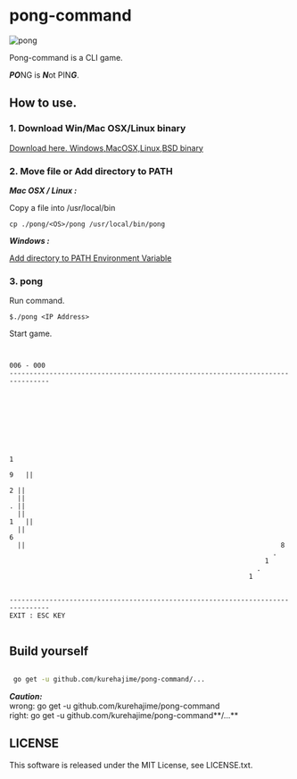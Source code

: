 # pong-command

![pong](https://cloud.githubusercontent.com/assets/4569916/7273449/e6c410be-e92e-11e4-89dd-ba6903089706.gif)

Pong-command is a CLI game.

***PO***NG is ***N***ot PIN***G***.

## How to use.

### 1. Download Win/Mac OSX/Linux binary

 [Download here. Windows,MacOSX,Linux,BSD binary](https://github.com/kurehajime/pong-command/releases/tag/0.41)

### 2. Move file or Add directory to PATH

***Mac OSX / Linux :***

Copy a file into /usr/local/bin 

```
cp ./pong/<OS>/pong /usr/local/bin/pong
```

***Windows :***

[Add directory to PATH Environment Variable](http://www.nextofwindows.com/how-to-addedit-environment-variables-in-windows-7/)

### 3. pong 

Run command.

`$./pong <IP Address>`

Start game.

```

                                                                     006 - 000
--------------------------------------------------------------------------------








                                                                      1
                                                                        9   ||
                                                                          2 ||
  ||                                                                      . ||
  ||                                                                    1   ||
  ||                                                                  6
  ||                                                                8
                                                                  .
                                                                1
                                                              .
                                                            1


--------------------------------------------------------------------------------
EXIT : ESC KEY


```

## Build yourself

```sh

 go get -u github.com/kurehajime/pong-command/...

```

***Caution:***  
wrong:  go get -u github.com/kurehajime/pong-command  
right:  go get -u github.com/kurehajime/pong-command**/...**  

## LICENSE

This software is released under the MIT License, see LICENSE.txt.

